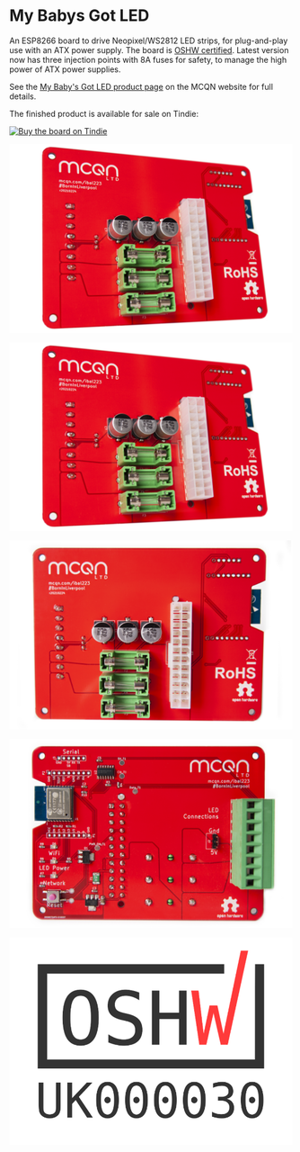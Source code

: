 # My Babys Got LED

An ESP8266 board to drive Neopixel/WS2812 LED strips, for plug-and-play use with an ATX power supply. The board is [OSHW certified](https://certification.oshwa.org/uk000031.html
). Latest version now has three injection points with 8A fuses for safety, to manage the high power of ATX power supplies.

See the [My Baby's Got LED product page](https://mcqn.com/ibal223) on the MCQN website for full details.

The finished product is available for sale on Tindie:

[![Buy the board on Tindie](https://d2ss6ovg47m0r5.cloudfront.net/badges/tindie-larges.png)](https://www.tindie.com/products/21732/?ref=offsite_badges&utm_source=sellers_mcqn_ltd&utm_medium=badges&utm_campaign=badge_large)

![Photo of the finished PCB](MGBLED-Front-Angle.jpg)

![Photo of the front of the finished PCB](MGBLED-Front-Angle.jpg)

![Photo of the front of the finished PCB](MGBLED-Front-Direct.jpg)

![Photo of the front of the finished PCB](MGBLED-Back-Direct.jpg)

![The open source hardware mark, and the code UK000031](OSHW_mark_UK000030.png)